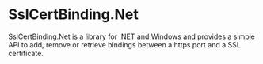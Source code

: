 # SslCertBinding.Net
SslCertBinding.Net is a library for .NET and Windows and provides a simple API to add, remove or retrieve bindings between a https port and a SSL certificate.
